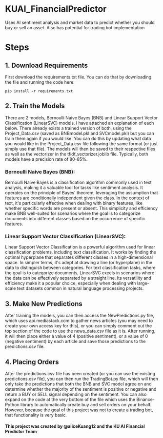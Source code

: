 # KUAI_FinancialPredictor
Uses AI sentiment analysis and market data to predict whether you should buy or sell an asset. Also has potential for trading bot implementation

# Steps

## 1. Download Requirements
  First download the requirements.txt file. You can do that by downloading the file and running     the code here:
```
pip install -r requirements.txt
```
  
## 2. Train the Models
  There are 2 models, Bernoulli Naive Bayes (BNB) and Linear Support Vector Classification         (LinearSVC) models. I have attached an explanation of each below. There already exists a trained version of both, using the Project_Data.csv (saved as BNBmodel.pkl and SVCmodel.pkl) but you can train them again if you would like. You can do this by updating what data you would like in the Project_Data.csv file following the same format (or just simply use that file). The models will then be saved to their respective files as well as the vectorizer in the tfidf_vectorizer.joblib file. Typically, both models have a precision rate of 80-85%.
  
### Bernoulli Naive Bayes (BNB): 
  Bernoulli Naive Bayes is a classification algorithm commonly used in text analysis, making it a valuable tool for tasks like sentiment analysis. It operates on the principle of Bayes' theorem, leveraging the assumption that features are conditionally independent given the class. In the context of text, it's particularly effective when dealing with binary features, like whether specific words are present or absent. This simplicity and efficiency make BNB well-suited for scenarios where the goal is to categorize documents into different classes based on the occurrence of specific features.

### Linear Support Vector Classification (LinearSVC): 
  Linear Support Vector Classification is a powerful algorithm used for linear classification problems, including text classification. It works by finding the optimal hyperplane that separates different classes in a high-dimensional space. In simpler terms, it's adept at drawing a line (or hyperplane) in the data to distinguish between categories. For text classification tasks, where the goal is to categorize documents, LinearSVC excels in scenarios where the data can be effectively separated by a straight line. Its versatility and efficiency make it a popular choice, especially when dealing with large-scale text datasets common in natural language processing projects.

## 3. Make New Predictions
  After training the models, you can then access the NewPredictions.py file, which uses api.mediastack.com to gather news articles (you may need to create your own access key for this), or you can simply comment out the top section of the code to use the news_data.csv file as it is. After running, it will then place either a value of 4 (positive sentiment), or a value of 0 (negative sentiment) by each article and save those predictions to the predictions.csv file.

## 4. Placing Orders
  After the predictions.csv file has been created (or you can use the existing predictions.csv file), you can then run the TradingBot.py file, which will then only take the predictions that both the BNB and SVC model agree on and determine whether the majority of the sentiment is positive or negative and return a BUY or SELL signal depending on the sentiment. You can also expand on the code at the very bottom of the file which uses the Binance-Python library to automatically create buy and sell orders on your behalf. However, because the goal of this project was not to create a trading bot, that functionality is very basic.

#### This project was created by @aliceKuang12 and the KU AI Financial Predictor Team

